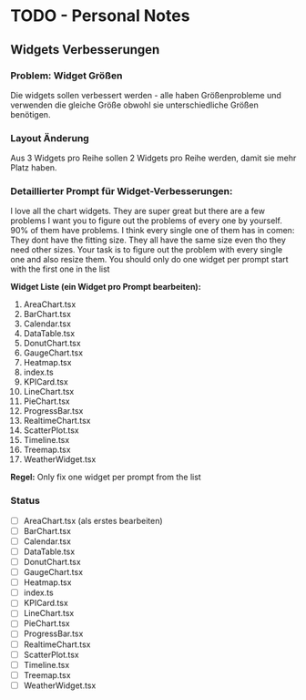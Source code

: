 # TODO - Personal Notes

## Widgets Verbesserungen

### Problem: Widget Größen
Die widgets sollen verbessert werden - alle haben Größenprobleme und verwenden die gleiche Größe obwohl sie unterschiedliche Größen benötigen.

### Layout Änderung
Aus 3 Widgets pro Reihe sollen 2 Widgets pro Reihe werden, damit sie mehr Platz haben.

### Detaillierter Prompt für Widget-Verbesserungen:

I love all the chart widgets. They are super great but there are a few problems I want you to figure out the problems of every one by yourself. 90% of them have problems. I think every single one of them has in comen: They dont have the fitting size. They all have the same size even tho they need other sizes. Your task is to figure out the problem with every single one and also resize them. You should only do one widget per prompt start with the first one in the list

**Widget Liste (ein Widget pro Prompt bearbeiten):**
1. AreaChart.tsx
2. BarChart.tsx  
3. Calendar.tsx
4. DataTable.tsx
5. DonutChart.tsx
6. GaugeChart.tsx
7. Heatmap.tsx
8. index.ts
9. KPICard.tsx
10. LineChart.tsx
11. PieChart.tsx
12. ProgressBar.tsx
13. RealtimeChart.tsx
14. ScatterPlot.tsx
15. Timeline.tsx
16. Treemap.tsx
17. WeatherWidget.tsx

**Regel:** Only fix one widget per prompt from the list

### Status
- [ ] AreaChart.tsx (als erstes bearbeiten)
- [ ] BarChart.tsx
- [ ] Calendar.tsx
- [ ] DataTable.tsx
- [ ] DonutChart.tsx
- [ ] GaugeChart.tsx
- [ ] Heatmap.tsx
- [ ] index.ts
- [ ] KPICard.tsx
- [ ] LineChart.tsx
- [ ] PieChart.tsx
- [ ] ProgressBar.tsx
- [ ] RealtimeChart.tsx
- [ ] ScatterPlot.tsx
- [ ] Timeline.tsx
- [ ] Treemap.tsx
- [ ] WeatherWidget.tsx